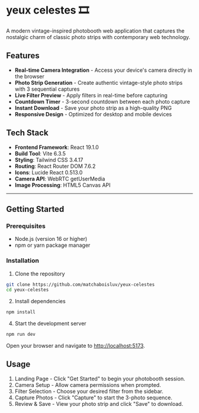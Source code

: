 # yeux celestes 🎞️
A modern vintage-inspired photobooth web application that captures the nostalgic charm of classic photo strips with contemporary web technology.

## Features
- **Real-time Camera Integration** - Access your device's camera directly in the browser
- **Photo Strip Generation** - Create authentic vintage-style photo strips with 3 sequential captures
- **Live Filter Preview** - Apply filters in real-time before capturing
- **Countdown Timer** - 3-second countdown between each photo capture
- **Instant Download** - Save your photo strip as a high-quality PNG
- **Responsive Design** - Optimized for desktop and mobile devices

## Tech Stack
- **Frontend Framework**: React 19.1.0
- **Build Tool**: Vite 6.3.5
- **Styling**: Tailwind CSS 3.4.17
- **Routing**: React Router DOM 7.6.2
- **Icons**: Lucide React 0.513.0
- **Camera API**: WebRTC getUserMedia
- **Image Processing**: HTML5 Canvas API

--- 

## Getting Started

### Prerequisites
- Node.js (version 16 or higher)
- npm or yarn package manager

### Installation
1. Clone the repository
```bash
git clone https://github.com/matchaboisluv/yeux-celestes
cd yeux-celestes
```
2. Install dependencies
```bash
npm install
```
4. Start the development server
```bash
npm run dev
```
Open your browser and navigate to [http://localhost:5173](http://localhost:5173).

## Usage
1. Landing Page - Click "Get Started" to begin your photobooth session.
2. Camera Setup - Allow camera permissions when prompted.
3. Filter Selection - Choose your desired filter from the sidebar.
4. Capture Photos - Click "Capture" to start the 3-photo sequence.
5. Review & Save - View your photo strip and click "Save" to download.
